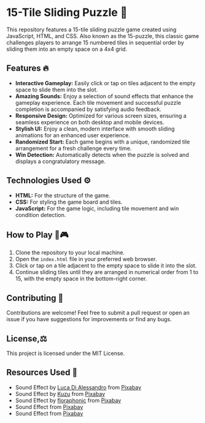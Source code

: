 # 15-Tile Sliding Puzzle 🧩

This repository features a 15-tile sliding puzzle game created using JavaScript, HTML, and CSS. Also known as the 15-puzzle, this classic game challenges players to arrange 15 numbered tiles in sequential order by sliding them into an empty space on a 4x4 grid.

## Features 🔥

- **Interactive Gameplay:** Easily click or tap on tiles adjacent to the empty space to slide them into the slot.
- **Amazing Sounds:** Enjoy a selection of sound effects that enhance the gameplay experience. Each tile movement and successful puzzle completion is accompanied by satisfying audio feedback.
- **Responsive Design:** Optimized for various screen sizes, ensuring a seamless experience on both desktop and mobile devices.
- **Stylish UI:** Enjoy a clean, modern interface with smooth sliding animations for an enhanced user experience.
- **Randomized Start:** Each game begins with a unique, randomized tile arrangement for a fresh challenge every time.
- **Win Detection:** Automatically detects when the puzzle is solved and displays a congratulatory message.

## Technologies Used ⚙️

- **HTML:** For the structure of the game.
- **CSS:** For styling the game board and tiles.
- **JavaScript:** For the game logic, including tile movement and win condition detection.

## How to Play 🤔🎮

1. Clone the repository to your local machine.
2. Open the `index.html` file in your preferred web browser.
3. Click or tap on a tile adjacent to the empty space to slide it into the slot.
4. Continue sliding tiles until they are arranged in numerical order from 1 to 15, with the empty space in the bottom-right corner.

## Contributing 🤝

Contributions are welcome! Feel free to submit a pull request or open an issue if you have suggestions for improvements or find any bugs.

## License,⚖️

This project is licensed under the MIT License.

## Resources Used 🙏

- Sound Effect by [Luca Di Alessandro](https://pixabay.com/users/lucadialessandro-25927643/?utm_source=link-attribution&utm_medium=referral&utm_campaign=music&utm_content=180637) from [Pixabay](https://pixabay.com/sound-effects//?utm_source=link-attribution&utm_medium=referral&utm_campaign=music&utm_content=180637)
- Sound Effect by [Kuzu](https://pixabay.com/users/alienightmare-42489797/?utm_source=link-attribution&utm_medium=referral&utm_campaign=music&utm_content=203788) from [Pixabay](https://pixabay.com//?utm_source=link-attribution&utm_medium=referral&utm_campaign=music&utm_content=203788)
- Sound Effect by [floraphonic](https://pixabay.com/users/floraphonic-38928062/?utm_source=link-attribution&utm_medium=referral&utm_campaign=music&utm_content=189853) from [Pixabay](https://pixabay.com/sound-effects//?utm_source=link-attribution&utm_medium=referral&utm_campaign=music&utm_content=189853)
- Sound Effect from [Pixabay](https://pixabay.com/?utm_source=link-attribution&utm_medium=referral&utm_campaign=music&utm_content=96243)
- Sound Effect from [Pixabay](https://pixabay.com/sound-effects/?utm_source=link-attribution&utm_medium=referral&utm_campaign=music&utm_content=6779)

